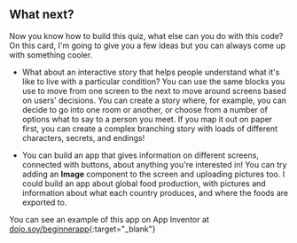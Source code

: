 ## What next?

Now you know how to build this quiz, what else can you do with this code? On this card, I'm going to give you a few ideas but you can always come up with something cooler.

+ What about an interactive story that helps people understand what it's like to live with a particular condition? You can use the same blocks you use to move from one screen to the next to move around screens based on users' decisions. You can create a story where, for example, you can decide to go into one room or another, or choose from a number of options what to say to a person you meet. If you map it out on paper first, you can create a complex branching story with loads of different characters, secrets, and endings!

+ You can build an app that gives information on different screens, connected with buttons, about anything you're interested in! You can try adding an **Image** component to the screen and uploading pictures too. I could build an app about global food production, with pictures and information about what each country produces, and where the foods are exported to.

You can see an example of this app on App Inventor at [dojo.soy/beginnerapp](http://dojo.soy/beginnerapp){:target="_blank"} 
